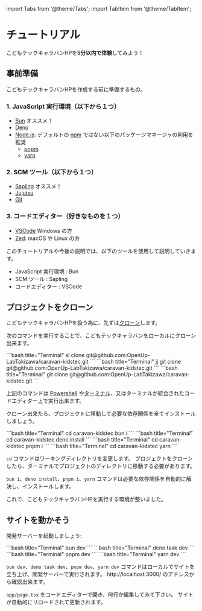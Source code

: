 import Tabs from '@theme/Tabs';
import TabItem from '@theme/TabItem';

# チュートリアル

こどもテックキャラバンHPを**5分以内で体験**してみよう！

## 事前準備

こどもテックキャラバンHPを作成する前に準備するもの。

### 1. JavaScript 実行環境（以下から１つ）

- [Bun](https://bun.sh/docs/installation) オススメ！
- [Deno](https://deno.com/)
- [Node.js](https://nodejs.org/en/download/): デフォルトの [npm](https://www.npmjs.com/) ではない以下のパッケージマネージャの利用を推奨
  - [pnpm](https://pnpm.io/ja/installation)
  - [yarn](https://yarnpkg.com/)

### 2. SCM ツール（以下から１つ）

- [Sapling](https://sapling-scm.com/docs/introduction/installation) オススメ！
- [Jujutsu](https://jj-vcs.github.io/jj/latest/install-and-setup/)
- [Git](https://git-scm.com/downloads)

### 3. コードエディター（好きなものを１つ）

- [VSCode](https://code.visualstudio.com/) Windows の方
- [Zed](https://zed.dev/): macOS や Linux の方

このチュートリアルや今後の説明では、以下のツールを使用して説明していきます。

- JavaScript 実行環境 : Bun
- SCM ツール : Sapling
- コードエディター : VSCode

## プロジェクトをクローン

こどもテックキャラバンHPを扱う為に、先ずは[クローン](https://zenn.dev/gachigachi/articles/329952348817d7)します。

次のコマンドを実行することで、こどもテックキャラバンをローカルにクローン出来ます。

<Tabs>
  <TabItem value="sapling" label="Sapling" default>
    ```bash title="Terminal"
    sl clone git@github.com:OpenUp-LabTakizawa/caravan-kidstec.git
    ```
  </TabItem>
  <TabItem value="jujutsu" label="Jujutsu">
    ```bash title="Terminal"
    jj git clone git@github.com:OpenUp-LabTakizawa/caravan-kidstec.git
    ```
  </TabItem>
  <TabItem value="git" label="Git">
    ```bash title="Terminal"
    git clone git@github.com:OpenUp-LabTakizawa/caravan-kidstec.git
    ```
  </TabItem>
</Tabs>

上記のコマンドは [Powershell](https://learn.microsoft.com/ja-jp/powershell/scripting/overview) や[ターミナル](https://learn.microsoft.com/ja-jp/windows/terminal/)、又はターミナルが統合されたコードエディター上で実行出来ます。

クローン出来たら、プロジェクトに移動して必要な依存関係を全てインストールしましょう。

<Tabs>
  <TabItem value="bun" label="Bun" default>
    ```bash title="Terminal"
    cd caravan-kidstec
    bun i
    ```
  </TabItem>
  <TabItem value="deno" label="Deno">
    ```bash title="Terminal"
    cd caravan-kidstec
    deno install
    ```
  </TabItem>
  <TabItem value="pnpm" label="pnpm">
    ```bash title="Terminal"
    cd caravan-kidstec
    pnpm i
    ```
  </TabItem>
  <TabItem value="yarn" label="yarn">
    ```bash title="Terminal"
    cd caravan-kidstec
    yarn
    ```
  </TabItem>
</Tabs>

`cd` コマンドはワーキングディレクトリを変更します。 プロジェクトをクローンしたら、ターミナルでプロジェクトのディレクトリに移動する必要があります。

`bun i`、`deno install`、`pnpm i`、`yarn` コマンドは必要な依存関係を自動的に解決し、インストールします。

これで、こどもテックキャラバンHPを実行する環境が整いました。

## サイトを動かそう

開発サーバーを起動しましょう:

<Tabs>
  <TabItem value="bun" label="Bun" default>
    ```bash title="Terminal"
    bun dev
    ```
  </TabItem>
  <TabItem value="deno" label="Deno">
    ```bash title="Terminal"
    deno task dev
    ```
  </TabItem>
  <TabItem value="pnpm" label="pnpm">
    ```bash title="Terminal"
    pnpm dev
    ```
  </TabItem>
  <TabItem value="yarn" label="yarn">
    ```bash title="Terminal"
    yarn dev
    ```
  </TabItem>
</Tabs>

`bun dev`、`deno task dev`、`pnpm dev`、`yarn dev` コマンドはローカルでサイトを立ち上げ、開発サーバーで実行されます。 http://localhost:3000/ のアドレスから確認出来ます。

`app/page.tsx` をコードエディターで開き、何行か編集してみて下さい。 サイトが自動的にリロードされて更新されます。
